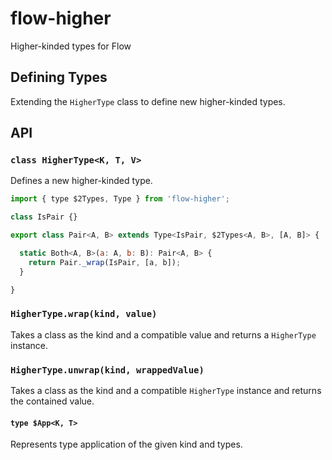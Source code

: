 # flow-higher

Higher-kinded types for Flow

## Defining Types

Extending the `HigherType` class to define new higher-kinded types.

## API

### `class HigherType<K, T, V>`

Defines a new higher-kinded type.

```javascript
import { type $2Types, Type } from 'flow-higher';

class IsPair {}

export class Pair<A, B> extends Type<IsPair, $2Types<A, B>, [A, B]> {

  static Both<A, B>(a: A, b: B): Pair<A, B> {
    return Pair._wrap(IsPair, [a, b]);
  }

}
```

### `HigherType.wrap(kind, value)`

Takes a class as the kind and a compatible value and returns a `HigherType` instance.

### `HigherType.unwrap(kind, wrappedValue)`

Takes a class as the kind and a compatible `HigherType` instance and returns the contained value.

#### `type $App<K, T>`

Represents type application of the given kind and types.
